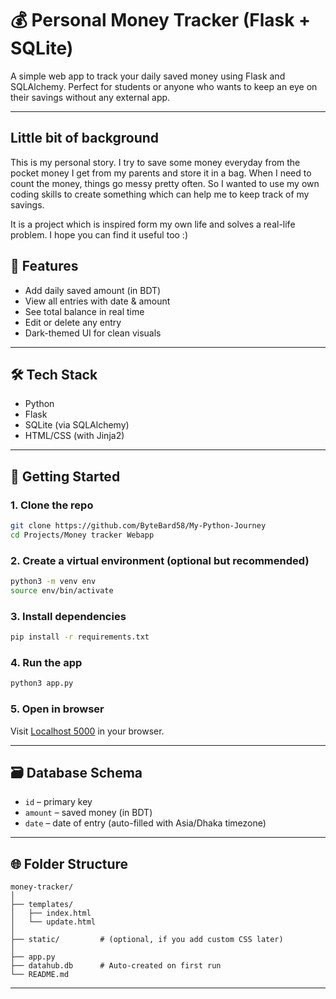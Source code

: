 # 💰 Personal Money Tracker (Flask + SQLite)

A simple web app to track your daily saved money using Flask and SQLAlchemy. Perfect for students or anyone who wants to keep an eye on their savings without any external app.

---
## Little bit of background
This is my personal story. I try to save some money everyday from the pocket money I get from my parents and store it in a bag. When I need to count the money, things go messy pretty often. So I wanted to use my own coding skills to create something which can help me to keep track of my savings. 

It is a project which is inspired form my own life and solves a real-life problem. I hope you can find it useful too :)

## 📌 Features

- Add daily saved amount (in BDT)
- View all entries with date & amount
- See total balance in real time
- Edit or delete any entry
- Dark-themed UI for clean visuals

---


## 🛠 Tech Stack

- Python
- Flask
- SQLite (via SQLAlchemy)
- HTML/CSS (with Jinja2)

---

## 🚀 Getting Started

### 1. Clone the repo
```bash
git clone https://github.com/ByteBard58/My-Python-Journey
cd Projects/Money tracker Webapp
```
### 2. Create a virtual environment (optional but recommended)
```bash
python3 -m venv env
source env/bin/activate
``` 

### 3. Install dependencies
```bash
pip install -r requirements.txt
```

### 4. Run the app
```bash
python3 app.py
```

### 5. Open in browser
Visit [Localhost 5000](http://127.0.0.1:5000) in your browser.

---

## 🗃 Database Schema

- `id` – primary key
- `amount` – saved money (in BDT)
- `date` – date of entry (auto-filled with Asia/Dhaka timezone)

---

## 🌐 Folder Structure

```
money-tracker/
│
├── templates/
│   ├── index.html
│   └── update.html
│
├── static/         # (optional, if you add custom CSS later)
│
├── app.py
├── datahub.db      # Auto-created on first run
└── README.md
```

---



